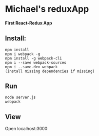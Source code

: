 # Michael's reduxApp
#### First React-Redux App

## Install:
```
npm install
npm i webpack -g
npm install -g webpack-cli
npm i --save webpack-sources
npm i --save-dev webpack
(install missing dependencies if missing)

```
## Run
```
node server.js
webpack
```
## View
Open localhost:3000

